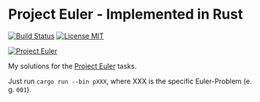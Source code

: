 # Project Euler - Implemented in Rust
[![Build Status](https://travis-ci.org/nextgenerationgeek/project_euler.svg)](https://travis-ci.org/nextgenerationgeek/project_euler) [![License MIT](https://img.shields.io/badge/license-MIT-blue.svg)](https://github.com/nextgenerationgeek/project_euler/blob/master/LICENSE)

[![Project Euler](https://projecteuler.net/profile/amenne.png)](https://projecteuler.net/)

My solutions for the [Project Euler](https://projecteuler.net/) tasks.

Just run ```cargo run --bin pXXX```, where XXX is the specific Euler-Problem (e. g. ```001```).
